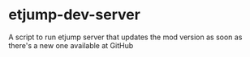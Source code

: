 # etjump-dev-server
A script to run etjump server that updates the mod version as soon as there's a new one available at GitHub
